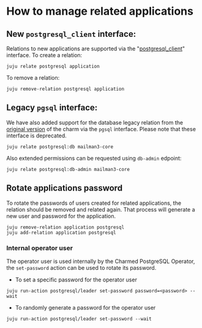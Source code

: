 # How to manage related applications

## New `postgresql_client` interface:

Relations to new applications are supported via the "[postgresql_client](https://github.com/canonical/charm-relation-interfaces/blob/main/interfaces/postgresql_client/v0/README.md)" interface. To create a relation:

```shell
juju relate postgresql application
```

To remove a relation:

```shell
juju remove-relation postgresql application
```

## Legacy `pgsql` interface:

We have also added support for the database legacy relation from the [original version](https://launchpad.net/postgresql-charm) of the charm via the `pgsql` interface. Please note that these interface is deprecated.

 ```shell
juju relate postgresql:db mailman3-core
```

Also extended permissions can be requested using `db-admin` edpoint:
```shell
juju relate postgresql:db-admin mailman3-core
```


## Rotate applications password

To rotate the passwords of users created for related applications, the relation should be removed and related again. That process will generate a new user and password for the application.

```shell
juju remove-relation application postgresql
juju add-relation application postgresql
```

### Internal operator user

The operator user is used internally by the Charmed PostgreSQL Operator, the `set-password` action can be used to rotate its password.

* To set a specific password for the operator user

```shell
juju run-action postgresql/leader set-password password=<password> --wait
```

* To randomly generate a password for the operator user

```shell
juju run-action postgresql/leader set-password --wait
```